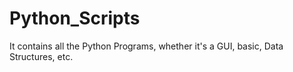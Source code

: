 # Python_Scripts
It contains all the Python Programs, whether it's a GUI, basic, Data Structures, etc.
